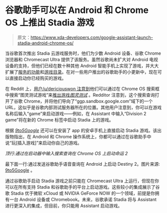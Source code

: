 # 谷歌助手可以在 Android 和 Chrome OS 上推出 Stadia 游戏

> 原文：<https://www.xda-developers.com/google-assistant-launch-stadia-android-chrome-os/>

当谷歌首次推出 Stadia 云游戏服务时，他们为少数 Android 设备、谷歌 Chrome 浏览器和 Chromecast Ultra 提供了该服务。虽然谷歌尚未扩大对 Android 电视设备的支持，但他们已经在数十种其他 Android 智能手机上实现了游戏，并大大扩展了[服务的功能](https://www.xda-developers.com/google-stadia-oneplus-8-mobile-captures-stadia-controller-assassins-creed-valhalla/)和[游戏目录](https://www.xda-developers.com/google-stadia-pubg-ea-square-enix/)。在对一些用户推出的谷歌助手的小更新中，现在可以直接启动你已经购买的游戏。

在 Reddit 上，[用户/u/dericiouswon 注意到](https://www.reddit.com/r/Stadia/comments/gbmzrx/accidentally_launched_a_game_on_chromebook_by/)他们可以通过在 Chrome OS 搜索框中搜索“图灵测试游戏”来[推出游戏*图灵测试*](https://www.xda-developers.com/google-stadia-pubg-ea-square-enix/) 。Redditor 注意到，这个搜索查询打开了谷歌 Chrome，并将他们导向了“ggp.sandbox.google.com”域下的一个 URL，这似乎是谷歌内部测试服务器所在的位置。其他用户注意到，你可以在游戏名称后输入“game”来启动游戏——例如，在 Assistant 中输入“Division 2 game”将在新的 Chrome 标签中启动 Stadia 上的游戏。

根据 [*9to5Google*](https://9to5google.com/2020/05/01/google-assistant-launch-stadia/) 还可以在安装了 app 的安卓手机上直接启动 Stadia 游戏。该出版物指出，在 Android 和 Chrome 操作系统上，你都可以通过在谷歌助手中说“玩[插入游戏]”来启动你自己的游戏。

*顶行:通过在启动器中输入搜索查询在 Chrome OS 上启动命运 2*

最下面一行:通过发送谷歌助手语音查询在 Android 上启动 Destiny 2。图片来源: [9to5Google](https://9to5google.com/2020/05/01/google-assistant-launch-stadia/) 。

通过谷歌助手启动 Stadia 游戏之前只能在 Chromecast Ultra 上运行，但现在你可以在所有支持 Stadia 和谷歌助手的平台上启动游戏。这些较小的集成展示了谷歌 Stadia 优于微软 xCloud 或 NVIDIA GeForce NOW 的一个领域，前提是你拥有一台 Android 设备或 Chromebook。未来，谷歌承诺 Stadia 将与 Assistant 进行更深入的集成，但目前，你只能用 Assistant 启动游戏。